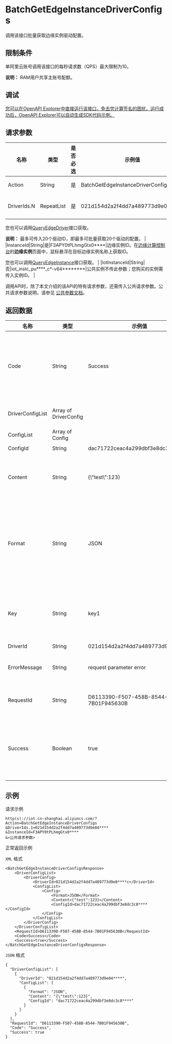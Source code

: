 # BatchGetEdgeInstanceDriverConfigs

调用该接口批量获取边缘实例驱动配置。

## 限制条件

单阿里云账号调用该接口的每秒请求数（QPS）最大限制为10。

**说明：** RAM用户共享主账号配额。

## 调试

[您可以在OpenAPI Explorer中直接运行该接口，免去您计算签名的困扰。运行成功后，OpenAPI Explorer可以自动生成SDK代码示例。](https://api.aliyun.com/#product=Iot&api=BatchGetEdgeInstanceDriverConfigs&type=RPC&version=2018-01-20)

## 请求参数

|名称|类型|是否必选|示例值|描述|
|--|--|----|---|--|
|Action|String|是|BatchGetEdgeInstanceDriverConfigs|系统规定参数。取值：BatchGetEdgeInstanceDriverConfigs。 |
|DriverIds.N|RepeatList|是|021d154d2a2f4dd7a489773d9e04\*\*\*\*|要查询的驱动ID列表。在[边缘计算控制台](https://iot.console.aliyun.com/le/instance/list)的**驱动管理**页面中，鼠标悬浮在目标驱动名称上获取ID。

 您也可以调用[QueryEdgeDriver](~~155776~~)接口获取。

 **说明：** 最多可传入20个驱动ID，即最多可批量获取20个驱动的配置。 |
|InstanceId|String|是|F3APY0tPLhmgGtx0\*\*\*\*|边缘实例ID。在[边缘计算控制台](https://iot.console.aliyun.com/le/instance/list)的**边缘实例**页面中，鼠标悬浮在目标边缘实例名称上获取ID。

 您也可以调用[QueryEdgeInstance](~~135214~~)接口获取。 |
|IotInstanceId|String|否|iot\_instc\_pu\*\*\*\*\_c\*-v64\*\*\*\*\*\*\*\*|公共实例不传此参数；您购买的实例需传入实例ID。 |

调用API时，除了本文介绍的该API的特有请求参数，还需传入公共请求参数。公共请求参数说明，请参见 [公共参数文档](~~30561~~)。

## 返回数据

|名称|类型|示例值|描述|
|--|--|---|--|
|Code|String|Success|接口返回码。Success表示成功，其它表示错误码。详情请参见[错误码](~~135200~~)。 |
|DriverConfigList|Array of DriverConfig| |调用成功时，返回的数据。 |
|ConfigList|Array of Config| |驱动配置信息。 |
|ConfigId|String|dac71722ceac4a299dbf3e8dc3c8\*\*\*\*|配置ID。 |
|Content|String|\{\\"test\\":123\}|配置内容文本或存储配置内容文件的OSS地址。 |
|Format|String|JSON|配置文件格式，取值有KV（键值对配置）、JSON（JSON格式）、FILE（配置文件）。 |
|Key|String|key1|配置的关键字。在有多个配置的情况下，用于区分配置。 |
|DriverId|String|021d154d2a2f4dd7a489773d9e04\*\*\*\*|驱动ID。 |
|ErrorMessage|String|request parameter error|调用失败时，返回的出错信息。 |
|RequestId|String|D6113390-F507-458B-8544-7B01F945630B|阿里云为该请求生成的唯一标识符。 |
|Success|Boolean|true|表示是否调用成功。true表示调用成功，false表示调用失败。 |

## 示例

请求示例

```
http(s)://iot.cn-shanghai.aliyuncs.com/?Action=BatchGetEdgeInstanceDriverConfigs
&DriverIds.1=021d154d2a2f4dd7a489773d9e04****
&InstanceId=F3APY0tPLhmgGtx0****
&<公共请求参数>
```

正常返回示例

`XML` 格式

```
<BatchGetEdgeInstanceDriverConfigsResponse>
    <DriverConfigList>
        <DriverConfig>
            <DriverId>021d154d2a2f4dd7a489773d9e0****c</DriverId>
            <ConfigList>
                <Config>
                    <Format>JSON</Format>
                    <Content>{"test":123}</Content>
                    <ConfigId>dac71722ceac4a299dbf3e8dc3c8****</ConfigId>
                </Config>
            </ConfigList>
        </DriverConfig>
    </DriverConfigList>
    <RequestId>D6113390-F507-458B-8544-7B01F945630B</RequestId>
    <Code>Success</Code>
    <Success>true</Success>
</BatchGetEdgeInstanceDriverConfigsResponse>
```

`JSON` 格式

```
{
  "DriverConfigList": [
    {
      "DriverId": "021d154d2a2f4dd7a489773d9e04****",
      "ConfigList": [
        {
          "Format": "JSON",
          "Content": "{\"test\":123}",
          "ConfigId": "dac71722ceac4a299dbf3e8dc3c8****"
        }
      ]
    }
  ],
  "RequestId": "D6113390-F507-458B-8544-7B01F945630B",
  "Code": "Success",
  "Success": true
}
```

